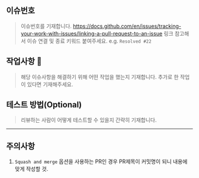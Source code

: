 ## 이슈번호

> 이슈번호를 기재합니다.
> https://docs.github.com/en/issues/tracking-your-work-with-issues/linking-a-pull-request-to-an-issue
> 링크 참고해서 이슈 연결 및 종료 키워드 붙여주세요. e.g. `Resolved #22`

## 작업사항 :memo:

> 해당 이슈사항을 해결하기 위해 어떤 작업을 했는지 기재합니다.
> 추가로 한 작업이 있다면 기재해주세요.

## 테스트 방법(Optional)

> 리뷰하는 사람이 어떻게 테스트할 수 있을지 간략히 기재합니다.

---

## 주의사항

1. `Squash and merge` 옵션을 사용하는 PR인 경우 PR제목이 커밋명이 되니 내용에 맞게 작성할 것.
